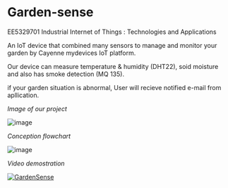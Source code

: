 # Garden-sense
EE5329701 Industrial Internet of Things : Technologies and Applications

 An IoT device that combined many sensors to manage and monitor your garden by Cayenne mydevices IoT platform. 
<p>Our device can measure temperature & humidity (DHT22), soid moisture and also has smoke detection (MQ 135).</p>
<p>if your garden situation is abnormal, User will recieve notified e-mail from apllication.</p>


*Image of our project*

![image](https://user-images.githubusercontent.com/56578804/71828436-4e6ea080-30dd-11ea-879f-927911690036.png)


*Conception flowchart*


![image](https://user-images.githubusercontent.com/56578804/71783643-ae554080-3024-11ea-8325-ad750185c086.png)

*Video demostration*

[![GardenSense](https://img.youtube.com/vi/SFIupfq7j8g/0.jpg)](https://www.youtube.com/watch?v=SFIupfq7j8g "GardenSense")

